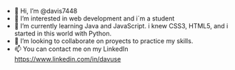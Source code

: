 - 👋 Hi, I’m @davis7448
- 👀 I’m interested in web development and i´m a student
- 🌱 I’m currently learning Java and JavaScript. i knew CSS3, HTML5, and i started in this world with Python. 
- 💞️ I’m looking to collaborate on proyects to practice my skills.
- 📫 You can contact me on my LinkedIn https://www.linkedin.com/in/davuse

